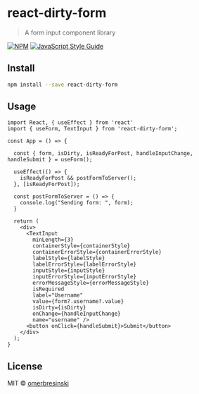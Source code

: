# react-dirty-form

> A form input component library

[![NPM](https://img.shields.io/npm/v/react-dirty-form.svg)](https://www.npmjs.com/package/react-dirty-form) [![JavaScript Style Guide](https://img.shields.io/badge/code_style-standard-brightgreen.svg)](https://standardjs.com)

## Install

```bash
npm install --save react-dirty-form
```

## Usage

```tsx
import React, { useEffect } from 'react'
import { useForm, TextInput } from 'react-dirty-form';

const App = () => {

  const { form, isDirty, isReadyForPost, handleInputChange, handleSubmit } = useForm();

  useEffect(() => {
    isReadyForPost && postFormToServer();
  }, [isReadyForPost]);

  const postFormToServer = () => {
    console.log("Sending form: ", form);
  }

  return (
    <div>
      <TextInput
        minLength={3}
        containerStyle={containerStyle}
        containerErrorStyle={containerErrorStyle}
        labelStyle={labelStyle}
        labelErrorStyle={labelErrorStyle}
        inputStyle={inputStyle}
        inputErrorStyle={inputErrorStyle}
        errorMessageStyle={errorMessageStyle}
        isRequired
        label="Username"
        value={form?.username?.value}
        isDirty={isDirty}
        onChange={handleInputChange}
        name="username" />
      <button onClick={handleSubmit}>Submit</button>
    </div>
  );
}
```

## License

MIT © [omerbresinski](https://github.com/omerbresinski)
